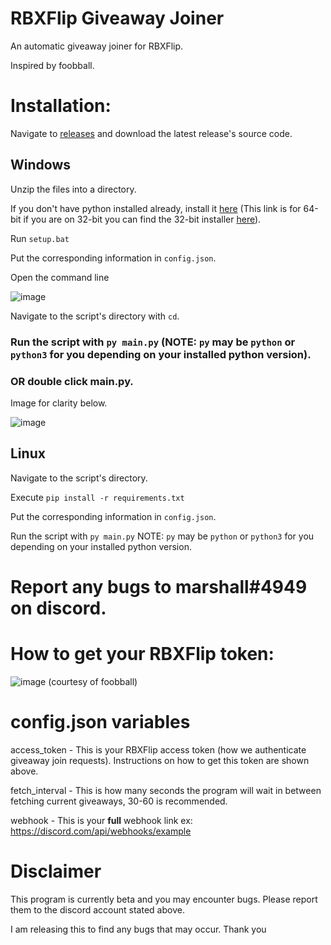 # RBXFlip Giveaway Joiner

An automatic giveaway joiner for RBXFlip.

Inspired by foobball.

# Installation:

Navigate to [releases](https://github.com/27m/rbxflipgwjoiner/releases/latest/) and download the latest release's source code.
## Windows

Unzip the files into a directory.

If you don't have python installed already, install it [here](https://www.python.org/ftp/python/3.10.4/python-3.10.4-amd64.exe) (This link is for 64-bit if you are on 32-bit you can find the 32-bit installer [here](https://www.python.org/ftp/python/3.10.4/python-3.10.4.exe)).

Run ``setup.bat``

Put the corresponding information in ``config.json``.

Open the command line

![image](https://user-images.githubusercontent.com/70358442/166136292-72dac04f-dbb5-420b-84d8-44b5b0a2104a.png)

Navigate to the script's directory with ``cd``.

### Run the script with ``py main.py`` (NOTE: ``py`` may be ``python`` or ``python3`` for you depending on your installed python version).

### OR double click main.py.

Image for clarity below.

![image](https://user-images.githubusercontent.com/70358442/166135582-7232e8eb-1a57-4a3a-b4cd-d8e364386a1f.png)

## Linux

Navigate to the script's directory.

Execute ``pip install -r requirements.txt``

Put the corresponding information in ``config.json``.

Run the script with ``py main.py`` NOTE: ``py`` may be ``python`` or ``python3`` for you depending on your installed python version.

# Report any bugs to marshall#4949 on discord. 

# How to get your RBXFlip token:

![image](https://user-images.githubusercontent.com/70358442/166135270-906dbaec-583a-400d-8b8e-8abb7e98ae1c.png)
(courtesy of foobball)

# config.json variables

access_token - This is your RBXFlip access token (how we authenticate giveaway join requests). Instructions on how to get this token are shown above.

fetch_interval - This is how many seconds the program will wait in between fetching current giveaways, 30-60 is recommended. 

webhook - This is your **full** webhook link ex: https://discord.com/api/webhooks/example

# Disclaimer

This program is currently beta and you may encounter bugs. Please report them to the discord account stated above. 

I am releasing this to find any bugs that may occur. Thank you

